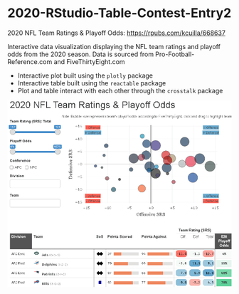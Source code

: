# 2020-RStudio-Table-Contest-Entry2

2020 NFL Team Ratings & Playoff Odds:  https://rpubs.com/kcuilla/668637

Interactive data visualization displaying the NFL team ratings and playoff odds from the 2020 season. Data is sourced from Pro-Football-Reference.com and FiveThirtyEight.com

- Interactive plot built using the `plotly` package 
- Interactive table built using the `reactable` package
- Plot and table interact with each other through the `crosstalk` package

![](tabledemo.gif)
